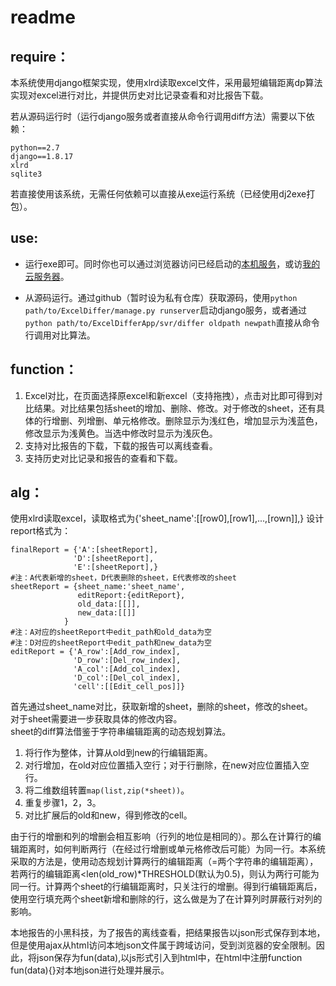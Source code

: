 # readme

## require：

本系统使用django框架实现，使用xlrd读取excel文件，采用最短编辑距离dp算法实现对excel进行对比，并提供历史对比记录查看和对比报告下载。  

若从源码运行时（运行django服务或者直接从命令行调用diff方法）需要以下依赖：  

    python==2.7
    django==1.8.17
    xlrd
    sqlite3

若直接使用该系统，无需任何依赖可以直接从exe运行系统（已经使用dj2exe打包）。  

## use:  

*  运行exe即可。同时你也可以通过浏览器访问已经启动的[本机服务](http://localhost:8888/)，或访[我的云服务器](http://www.zing.ac.cn)。   

* 从源码运行。通过github（暂时设为私有仓库）获取源码，使用`python path/to/ExcelDiffer/manage.py runserver`启动django服务，或者通过`python path/to/ExcelDifferApp/svr/differ oldpath newpath`直接从命令行调用对比算法。  

## function：  

1. Excel对比，在页面选择原excel和新excel（支持拖拽），点击对比即可得到对比结果。对比结果包括sheet的增加、删除、修改。对于修改的sheet，还有具体的行增删、列增删、单元格修改。删除显示为浅红色，增加显示为浅蓝色，修改显示为浅黄色。当选中修改时显示为浅灰色。  
2. 支持对比报告的下载，下载的报告可以离线查看。  
3. 支持历史对比记录和报告的查看和下载。   

## alg：
使用xlrd读取excel，读取格式为{'sheet_name':[[row0],[row1],...,[rown]],}
设计report格式为：  


    finalReport = {'A':[sheetReport],
                  'D':[sheetReport],
                  'E':[sheetReport],}
    #注：A代表新增的sheet，D代表删除的sheet，E代表修改的sheet
    sheetReport = {sheet_name:'sheet_name',
                   editReport:{editReport},
                   old_data:[[]],
                   new_data:[[]]
                }
    #注：A对应的sheetReport中edit_path和old_data为空
    #注：D对应的sheetReport中edit_path和new_data为空
    editReport = {'A_row':[Add_row_index],
                  'D_row':[Del_row_index],
                  'A_col':[Add_col_index],
                  'D_col':[Del_col_index],
                  'cell':[[Edit_cell_pos]]}
                  
首先通过sheet_name对比，获取新增的sheet，删除的sheet，修改的sheet。    
对于sheet需要进一步获取具体的修改内容。    
sheet的diff算法借鉴于字符串编辑距离的动态规划算法。  

1. 将行作为整体，计算从old到new的行编辑距离。  
2. 对行增加，在old对应位置插入空行；对于行删除，在new对应位置插入空行。  
3. 将二维数组转置`map(list,zip(*sheet))`。  
4. 重复步骤1，2，3。  
5. 对比扩展后的old和new，得到修改的cell。  

由于行的增删和列的增删会相互影响（行列的地位是相同的）。那么在计算行的编辑距离时，如何判断两行（在经过行增删或单元格修改后可能）为同一行。本系统采取的方法是，使用动态规划计算两行的编辑距离（=两个字符串的编辑距离），若两行的编辑距离<len(old_row)*THRESHOLD(默认为0.5)，则认为两行可能为同一行。计算两个sheet的行编辑距离时，只关注行的增删。得到行编辑距离后，使用空行填充两个sheet新增和删除的行，这么做是为了在计算列时屏蔽行对列的影响。  

本地报告的小黑科技，为了报告的离线查看，把结果报告以json形式保存到本地，但是使用ajax从html访问本地json文件属于跨域访问，受到浏览器的安全限制。因此，将json保存为fun(data),以js形式引入到html中，在html中注册function fun(data){}对本地json进行处理并展示。  
    
